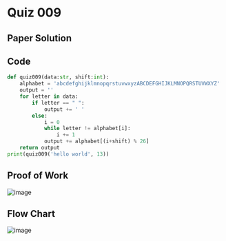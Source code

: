 # Quiz 009

## Paper Solution

## Code
```.py
def quiz009(data:str, shift:int):
    alphabet = 'abcdefghijklmnopqrstuvwxyzABCDEFGHIJKLMNOPQRSTUVWXYZ'
    output = ''
    for letter in data:
        if letter == " ":
            output += ' '
        else:
            i = 0
            while letter != alphabet[i]:
                i += 1
            output += alphabet[(i+shift) % 26]
    return output
print(quiz009('hello world', 13))
```

## Proof of Work
![image](https://github.com/user-attachments/assets/62f10771-dd69-4461-84ee-f4fbe9c8017a)

## Flow Chart
![image](https://github.com/user-attachments/assets/60e5f59f-e536-4b7d-b2dd-c974db0bdcbb)

